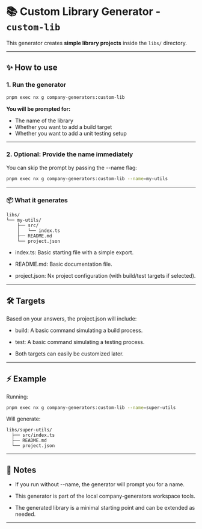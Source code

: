 # 📚 Custom Library Generator - `custom-lib`

This generator creates **simple library projects** inside the `libs/` directory.

---

## ✨ How to use

### 1. Run the generator

```bash
pnpm exec nx g company-generators:custom-lib
```

**You will be prompted for:**
- The name of the library
- Whether you want to add a build target
- Whether you want to add a unit testing setup

---

### 2. Optional: Provide the name immediately
You can skip the prompt by passing the --name flag:

```bash
pnpm exec nx g company-generators:custom-lib --name=my-utils
```
----

### 📦 What it generates

```
libs/
└── my-utils/
    ├── src/
    │   └── index.ts
    ├── README.md
    └── project.json
```
- index.ts: Basic starting file with a simple export.

- README.md: Basic documentation file.

- project.json: Nx project configuration (with build/test targets if selected).

---

## 🛠️ Targets

Based on your answers, the project.json will include:

- build: A basic command simulating a build process.

- test: A basic command simulating a testing process.

- Both targets can easily be customized later.

---
## ⚡ Example
Running:

```bash
pnpm exec nx g company-generators:custom-lib --name=super-utils
```
Will generate:
```
libs/super-utils/
  ├── src/index.ts
  ├── README.md
  └── project.json
```
---
## 🎯 Notes
- If you run without --name, the generator will prompt you for a name.

- This generator is part of the local company-generators workspace tools.

- The generated library is a minimal starting point and can be extended as needed.

---
